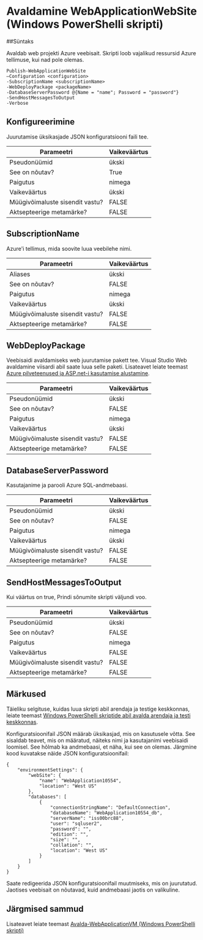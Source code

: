 <properties
   pageTitle="Avaldamine WebApplicationWebSite (Windows PowerShelli skripti) | Microsoft Azure'i"
   description="Saate teada, kuidas Azure'i veebisait web projekti avaldada. Skript loob vajalikud ressursid Azure tellimuse, kui nad pole olemas."
   services="visual-studio-online"
   documentationCenter="na"
   authors="TomArcher"
   manager="douge"
   editor="" />
<tags
   ms.service="multiple"
   ms.devlang="dotnet"
   ms.topic="article"
   ms.tgt_pltfrm="na"
   ms.workload="multiple"
   ms.date="08/15/2016"
   ms.author="tarcher" />

# <a name="publish-webapplicationwebsite-windows-powershell-script"></a>Avaldamine WebApplicationWebSite (Windows PowerShelli skripti)

##<a name="syntax"></a>Süntaks

Avaldab web projekti Azure veebisait. Skripti loob vajalikud ressursid Azure tellimuse, kui nad pole olemas.

    Publish-WebApplicationWebSite
    –Configuration <configuration>
    -SubscriptionName <subscriptionName>
    -WebDeployPackage <packageName>
    -DatabaseServerPassword @{Name = "name"; Password = "password"}
    -SendHostMessagesToOutput
    -Verbose


## <a name="configuration"></a>Konfigureerimine

Juurutamise üksikasjade JSON konfiguratsiooni faili tee.

|Parameetri|Vaikeväärtus|
|---|---|
|Pseudonüümid|ükski|
|See on nõutav?|True|
|Paigutus|nimega|
|Vaikeväärtus|ükski|
|Müügivõimaluste sisendit vastu?|FALSE|
|Aktsepteerige metamärke?|FALSE|

## <a name="subscriptionname"></a>SubscriptionName

Azure'i tellimus, mida soovite luua veebilehe nimi.

|Parameetri|Vaikeväärtus|
|---|---|
|Aliases|ükski|
|See on nõutav?|FALSE|
|Paigutus|nimega|
|Vaikeväärtus|ükski|
|Müügivõimaluste sisendit vastu?|FALSE|
|Aktsepteerige metamärke?|FALSE|

## <a name="webdeploypackage"></a>WebDeployPackage

Veebisaidi avaldamiseks web juurutamise pakett tee. Visual Studio Web avaldamine viisardi abil saate luua selle paketi. Lisateavet leiate teemast [Azure pilveteenused ja ASP.net-i kasutamise alustamine](http://go.microsoft.com/fwlink/p/?LinkID=623089).

|Parameetri|Vaikeväärtus|
|---|---|
|Pseudonüümid|ükski|
|See on nõutav?|FALSE|
|Paigutus|nimega|
|Vaikeväärtus|ükski|
|Müügivõimaluste sisendit vastu?|FALSE|
|Aktsepteerige metamärke?|FALSE|

## <a name="databaseserverpassword"></a>DatabaseServerPassword

Kasutajanime ja parooli Azure SQL-andmebaasi.

|Parameetri|Vaikeväärtus|
|---|---|
|Pseudonüümid|ükski|
|See on nõutav?|FALSE|
|Paigutus|nimega|
|Vaikeväärtus|ükski|
|Müügivõimaluste sisendit vastu?|FALSE|
|Aktsepteerige metamärke?|FALSE|

## <a name="sendhostmessagestooutput"></a>SendHostMessagesToOutput

Kui väärtus on true, Prindi sõnumite skripti väljundi voo.

|Parameetri|Vaikeväärtus|
|---|---|
|Pseudonüümid|ükski|
|See on nõutav?|FALSE|
|Paigutus|nimega|
|Vaikeväärtus|FALSE|
|Müügivõimaluste sisendit vastu?|FALSE|
|Aktsepteerige metamärke?|FALSE|

## <a name="remarks"></a>Märkused

Täieliku selgituse, kuidas luua skripti abil arendaja ja testige keskkonnas, leiate teemast [Windows PowerShelli skriptide abil avalda arendaja ja testi keskkonnas](vs-azure-tools-publishing-using-powershell-scripts.md).

Konfiguratsioonifail JSON määrab üksikasjad, mis on kasutusele võtta. See sisaldab teavet, mis on määratud, näiteks nimi ja kasutajanimi veebisaidi loomisel. See hõlmab ka andmebaasi, et näha, kui see on olemas. Järgmine kood kuvatakse näide JSON konfiguratsioonifail:

    {
        "environmentSettings": {
            "webSite": {
                "name": "WebApplication10554",
                "location": "West US"
            },
            "databases": [
                {
                    "connectionStringName": "DefaultConnection",
                    "databaseName": "WebApplication10554_db",
                    "serverName": "iss00brc88",
                    "user": "sqluser2",
                    "password": "",
                    "edition": "",
                    "size": "",
                    "collation": "",
                    "location": "West US"
                }
            ]
        }
    }

Saate redigeerida JSON konfiguratsioonifail muutmiseks, mis on juurutatud. Jaotises veebisait on nõutavad, kuid andmebaasi jaotis on valikuline.

## <a name="next-steps"></a>Järgmised sammud

Lisateavet leiate teemast [Avalda-WebApplicationVM (Windows PowerShelli skripti)](vs-azure-tools-publish-webapplicationvm.md)

